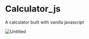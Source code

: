 # Calculator_js
A calculator built with vanilla javascript

![Untitled](https://user-images.githubusercontent.com/78149229/126035019-cb81817f-3e5b-413f-9a87-7102984e0794.png)
